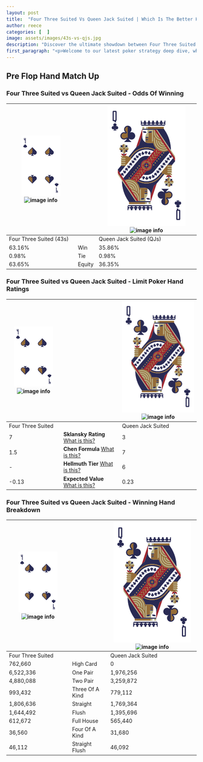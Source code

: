 ```yaml
---
layout: post
title:  "Four Three Suited Vs Queen Jack Suited | Which Is The Better Hand In Poker? A Complete Guide"
author: reece
categories: [  ]
image: assets/images/43s-vs-qjs.jpg
description: "Discover the ultimate showdown between Four Three Suited and Queen Jack Suited in poker! Uncover the odds, strategies, and scenarios where one hand triumphs over the other. Get ready to up your poker game with this thrilling analysis."
first_paragraph: "<p>Welcome to our latest poker strategy deep dive, where we're pitting two distinct hands against each other in a high-stakes showdown: Four Three Suited vs Queen Jack Suited.</p><p>In the dynamic world of poker, every decision counts, and knowing which hand holds the upper hand is key to your success at the table.</p><p>In this article, we'll dissect these two hands, explore the scenarios where one dominates the other, and equip you with the knowledge to make strategic choices that can tip the odds in your favor.</p><p>Get ready to unravel the intriguing dynamics of these poker hands and elevate your game to new heights.</p>"
---
```




[comment]: # (sp0)

## Pre Flop Hand Match Up

<div class="table hand-ratings" markdown="1"> 



### Four Three Suited vs Queen Jack Suited - Odds Of Winning


    
| ![image info](assets/images/hand1/4.png) ![image info](assets/images/hand1/3s.png) |  | ![image info](assets/images/hand2/Q.png) ![image info](assets/images/hand2/Js.png) |
| -------- | -------- | -------- |
| Four Three Suited (43s) |  | Queen Jack Suited (QJs) |
| 63.16% | Win | 35.86% |
| 0.98% | Tie | 0.98% |
| 63.65% | Equity | 36.35% |




[comment]: # (sp1)



### Four Three Suited vs Queen Jack Suited - Limit Poker Hand Ratings


    
| ![image info](assets/images/hand1/4.png) ![image info](assets/images/hand1/3s.png) |  | ![image info](assets/images/hand2/Q.png) ![image info](assets/images/hand2/Js.png) |
| -------- | -------- | -------- |
| Four Three Suited |  | Queen Jack Suited |
| 7 | **Sklansky Rating** [What is this?](/sklansky-rating-explained) | 3 |
| 1.5 | **Chen Formula** [What is this?](/chen-formula-explained) | 7 |
| - | **Hellmuth Tier** [What is this?](/Hellmuth-tier-explained) | 6 |
| -0.13 | **Expected Value** [What is this?](/expected-value-explained) | 0.23 |




[comment]: # (sp2)



### Four Three Suited vs Queen Jack Suited - Winning Hand Breakdown


    
| ![image info](assets/images/hand1/4.png) ![image info](assets/images/hand1/3s.png) |  | ![image info](assets/images/hand2/Q.png) ![image info](assets/images/hand2/Js.png) |
| -------- | -------- | -------- |
| Four Three Suited |  | Queen Jack Suited |
| 762,660 | High Card | 0 |
| 6,522,336 | One Pair | 1,976,256 |
| 4,880,088 | Two Pair | 3,259,872 |
| 993,432 | Three Of A Kind | 779,112 |
| 1,806,636 | Straight | 1,769,364 |
| 1,644,492 | Flush | 1,395,696 |
| 612,672 | Full House | 565,440 |
| 36,560 | Four Of A Kind | 31,680 |
| 46,112 | Straight Flush | 46,092 |




[comment]: # (sp3)



</div>

[comment]: # (sp4)



[comment]: # (sp5)

